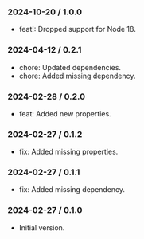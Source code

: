 ### 2024-10-20 / 1.0.0

- feat!: Dropped support for Node 18.

### 2024-04-12 / 0.2.1

- chore: Updated dependencies.
- chore: Added missing dependency.

### 2024-02-28 / 0.2.0

- feat: Added new properties.

### 2024-02-27 / 0.1.2

- fix: Added missing properties.

### 2024-02-27 / 0.1.1

- fix: Added missing dependency.

### 2024-02-27 / 0.1.0

- Initial version.
